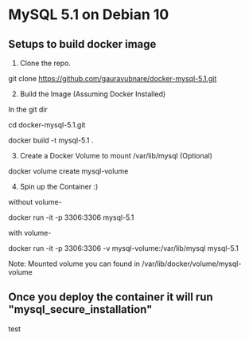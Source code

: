 # MySQL 5.1 on Debian 10

## Setups to build docker image

1) Clone the repo.

git clone https://github.com/gauravubnare/docker-mysql-5.1.git

2) Build the Image (Assuming Docker Installed)

In the git dir 

cd docker-mysql-5.1.git

docker build -t mysql-5.1 .

3) Create a Docker Volume to mount /var/lib/mysql (Optional)

docker volume create mysql-volume

4) Spin up the Container :)

without volume- 

docker run -it -p 3306:3306 mysql-5.1 

with volume-

docker run -it -p 3306:3306 -v mysql-volume:/var/lib/mysql mysql-5.1 

Note: Mounted volume you can found in /var/lib/docker/volume/mysql-volume

## Once you deploy the container it will run "mysql_secure_installation"
test

